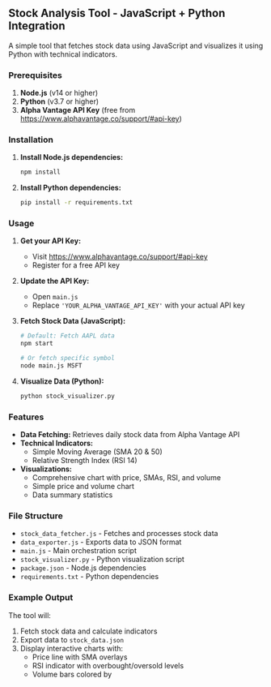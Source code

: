 ## Stock Analysis Tool - JavaScript + Python Integration

A simple tool that fetches stock data using JavaScript and visualizes it using Python with technical indicators.

### Prerequisites

1. **Node.js** (v14 or higher)
2. **Python** (v3.7 or higher)
3. **Alpha Vantage API Key** (free from https://www.alphavantage.co/support/#api-key)

### Installation

1. **Install Node.js dependencies:**
   ```bash
   npm install
   ```

2. **Install Python dependencies:**
   ```bash
   pip install -r requirements.txt
   ```

### Usage

1. **Get your API Key:**
   - Visit https://www.alphavantage.co/support/#api-key
   - Register for a free API key

2. **Update the API Key:**
   - Open `main.js`
   - Replace `'YOUR_ALPHA_VANTAGE_API_KEY'` with your actual API key

3. **Fetch Stock Data (JavaScript):**
   ```bash
   # Default: Fetch AAPL data
   npm start
   
   # Or fetch specific symbol
   node main.js MSFT
   ```

4. **Visualize Data (Python):**
   ```bash
   python stock_visualizer.py
   ```

### Features

- **Data Fetching:** Retrieves daily stock data from Alpha Vantage API
- **Technical Indicators:**
  - Simple Moving Average (SMA 20 & 50)
  - Relative Strength Index (RSI 14)
- **Visualizations:**
  - Comprehensive chart with price, SMAs, RSI, and volume
  - Simple price and volume chart
  - Data summary statistics

### File Structure

- `stock_data_fetcher.js` - Fetches and processes stock data
- `data_exporter.js` - Exports data to JSON format
- `main.js` - Main orchestration script
- `stock_visualizer.py` - Python visualization script
- `package.json` - Node.js dependencies
- `requirements.txt` - Python dependencies

### Example Output

The tool will:
1. Fetch stock data and calculate indicators
2. Export data to `stock_data.json`
3. Display interactive charts with:
   - Price line with SMA overlays
   - RSI indicator with overbought/oversold levels
   - Volume bars colored by